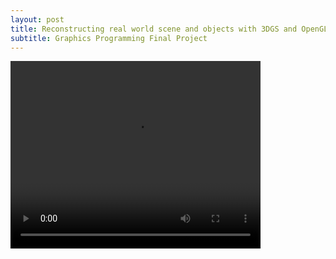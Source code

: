 ```yaml
---
layout: post
title: Reconstructing real world scene and objects with 3DGS and OpenGL
subtitle: Graphics Programming Final Project
---
```


<video autoplay loop width="400" height="300">
  <source src="https://github.com/user-attachments/assets/7df708a6-447e-4f67-99f8-435ea43b1d45" type="video/mp4">
  Your browser does not support the video tag.
</video>



